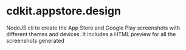 # cdkit.appstore.design
NodeJS cli to create the App Store and Google Play screenshots with different themes and devices. It includes a HTML preview for all the screenshots generated
